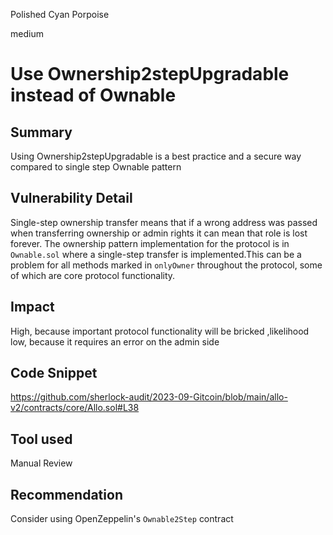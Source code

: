 Polished Cyan Porpoise

medium

# Use  Ownership2stepUpgradable instead of Ownable
## Summary

Using Ownership2stepUpgradable is a best practice and  a secure way compared to single step Ownable pattern    

## Vulnerability Detail

Single-step ownership transfer means that if a wrong address was passed when transferring ownership or admin rights it can mean that role is lost forever. The ownership pattern implementation for the protocol is in `Ownable.sol` where a single-step transfer is implemented.This can be a problem for all methods marked in `onlyOwner` throughout the protocol, some of which are core protocol functionality.


## Impact


High, because important protocol functionality will be bricked ,likelihood
low, because it requires an error on the admin side

## Code Snippet

https://github.com/sherlock-audit/2023-09-Gitcoin/blob/main/allo-v2/contracts/core/Allo.sol#L38

## Tool used

Manual Review

## Recommendation

Consider using OpenZeppelin's `Ownable2Step` contract
